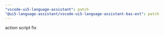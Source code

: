 ```yaml
---
"vscode-ui5-language-assistant": patch
"@ui5-language-assistant/vscode-ui5-language-assistant-bas-ext": patch
---
```


action script fix
